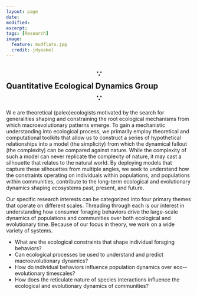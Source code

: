 ```yaml
---
layout: page
date: 
modified:
excerpt:
tags: [Research]
image:
  feature: mudflats.jpg
  credit: jdyeakel
---
```


## $$\because$$ Quantitative Ecological Dynamics Group $$\because$$  


<p>
  <span class="firstcharacter">W</span>
  e are theoretical (paleo)ecologists motivated by the search for generalities shaping and constraining the root ecological mechanisms from which macroevolutionary patterns emerge.
  To gain a mechanistic understanding into ecological process, we primarily employ theoretical and computational toolkits that allow us to construct a series of hypothetical relationships into a model (the simplicity) from which the dynamical fallout (the complexity) can be compared against nature.
  While the complexity of such a model can never replicate the complexity of nature, it may cast a silhouette that relates to the natural world.
  By deploying models that capture these silhouettes from multiple angles, we seek to understand how the constraints operating on individuals within populations, and populations within communities, contribute to the long-term ecological and evolutionary dynamics shaping ecosystems past, present, and future.
</p>

Our specific research interests can be categorized into four primary themes that operate on different scales.
Threading through each is our interest in understanding how consumer foraging behaviors drive the large-scale dynamics of populations and communities over both ecological and evolutionary time.
Because of our focus in theory, we work on a wide variety of systems.  



* What are the ecological constraints that shape individual foraging behaviors?  
* Can ecological processes be used to understand and predict macroevolutionary dynamics?  
* How do individual behaviors influence population dynamics over eco--evolutionary timescales?  
* How does the reticulate nature of species interactions influence the ecological and evolutionary dynamics of communities?  




<!---
> **If any of these topics are of interest to you...**
> I'll be starting as an Assistant Professor at the University of California, Merced (gateway to Yosemite) on January 1, 2016, and looking to work with excited students interested in applying both theoretical and empirical approaches to unravel ecological complexities! [Send me an email!](mailto:jdyeakel@gmail.com)
-->
